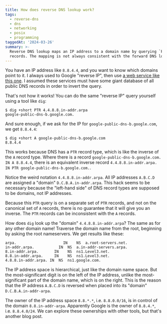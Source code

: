 ```yaml
---
title: How does reverse DNS lookup work?
tags:
  - reverse-dns
  - dns
  - networking
  - posix
  - programming
taggedAt: '2024-03-26'
summary: >-
  Reverse DNS lookup maps an IP address to a domain name by querying `PTR`
  records. The mapping is not always consistent with the forward DNS lookup.
---
```


You have an IP address like `8.8.4.4`,
and you want to know which domains point to it.
I always used to Google "reverse IP",
then use [a web service like this one](https://mxtoolbox.com/ReverseLookup.aspx).
I assumed these services must have some giant database of all public DNS records
in order to invert the query.

That's not how it works!
You can do the same "reverse IP" query yourself
using a tool like `dig`:

```console
$ dig +short PTR 4.4.8.8.in-addr.arpa
google-public-dns-b.google.com.
```

And sure enough,
if we ask for the IP for `google-public-dns-b.google.com`,
we get `8.8.4.4`:

```console
$ dig +short A google-public-dns-b.google.com
8.8.4.4
```

This works because DNS has a `PTR` record type,
which is like the inverse of the `A` record type.
Where there is a record `google-public-dns-b.google.com. IN A 8.8.4.4`,
there is an equivalent inverse record `4.4.8.8.in-addr.arpa. IN PTR google-public-dns-b.google.com.`.

Notice the weird notation `4.4.8.8.in-addr.arpa`.
All IP addresses `A.B.C.D` are assigned a "domain" `D.C.B.A.in-addr.arpa`.
This hack seems to be necessary because
the "left-hand side" of DNS record types are supposed to be domains,
not IP addresses.

Because this `PTR` query is on a separate set of `PTR` records,
and not on the canonical set of `A` records,
there is no guarantee that it will give you an inverse.
The `PTR` records can be inconsistent with the `A` records.

How does `dig` look up the "domain" `4.4.8.8.in-addr.arpa`?
The same as for any other domain name!
Traverse the domain name from the root,
beginning by asking the root nameservers.
We get results like these:

```
arpa.			          IN	NS	a.root-servers.net.
in-addr.arpa.		    IN	NS	a.in-addr-servers.arpa.
8.in-addr.arpa.		  IN	NS	ns1.Level3.net.
8.8.in-addr.arpa.	  IN	NS	ns1.Level3.net.
4.8.8.in-addr.arpa.	IN	NS	ns1.google.com.
```

The IP address space is hierarchical,
just like the domain name space.
But the most-significant digit is on the left of the IP address,
unlike the most-significant part of the domain name,
which is on the right.
This is the reason that the IP address `A.B.C.D`
is reversed when placed into its "domain" `D.C.B.A.in-addr-arpa`.

The owner of the IP address space `8.8.*.*`,
i.e. `8.8.0.0/16`,
is in control of the domain `8.8.in-addr-arpa`.
Apparently Google is the owner of `8.8.4.*`, i.e. `8.8.4.0/24`.
We can explore these ownerships with other tools,
but that's another blog post.
